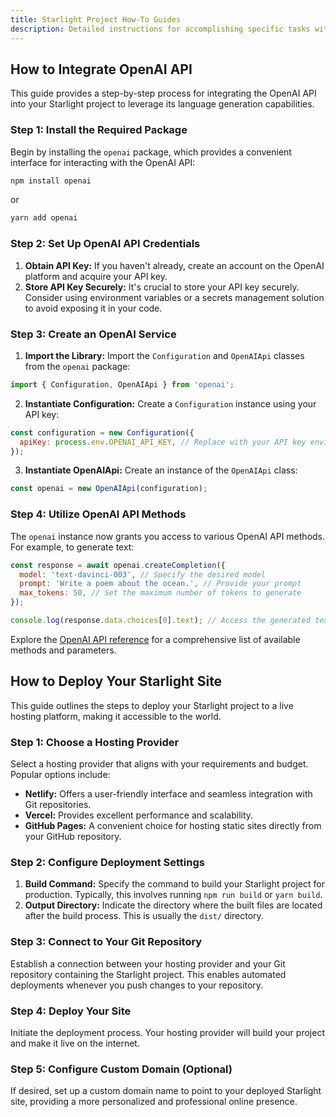 ```yaml
---
title: Starlight Project How-To Guides
description: Detailed instructions for accomplishing specific tasks within the Starlight project.
---
```


## How to Integrate OpenAI API

This guide provides a step-by-step process for integrating the OpenAI API into your Starlight project to leverage its language generation capabilities.

### Step 1: Install the Required Package

Begin by installing the `openai` package, which provides a convenient interface for interacting with the OpenAI API:

```bash
npm install openai
```

or

```bash
yarn add openai
```

### Step 2: Set Up OpenAI API Credentials

1.  **Obtain API Key:** If you haven't already, create an account on the OpenAI platform and acquire your API key.
2.  **Store API Key Securely:** It's crucial to store your API key securely. Consider using environment variables or a secrets management solution to avoid exposing it in your code. 

### Step 3: Create an OpenAI Service

1.  **Import the Library:** Import the `Configuration` and `OpenAIApi` classes from the `openai` package:

```javascript
import { Configuration, OpenAIApi } from 'openai';
```

2.  **Instantiate Configuration:** Create a `Configuration` instance using your API key:

```javascript
const configuration = new Configuration({
  apiKey: process.env.OPENAI_API_KEY, // Replace with your API key environment variable
});
```

3.  **Instantiate OpenAIApi:** Create an instance of the `OpenAIApi` class:

```javascript
const openai = new OpenAIApi(configuration);
```

### Step 4: Utilize OpenAI API Methods

The `openai` instance now grants you access to various OpenAI API methods. For example, to generate text:

```javascript
const response = await openai.createCompletion({
  model: 'text-davinci-003', // Specify the desired model
  prompt: 'Write a poem about the ocean.', // Provide your prompt
  max_tokens: 50, // Set the maximum number of tokens to generate
});

console.log(response.data.choices[0].text); // Access the generated text
```

Explore the [OpenAI API reference](https://beta.openai.com/docs/api-reference) for a comprehensive list of available methods and parameters.

## How to Deploy Your Starlight Site

This guide outlines the steps to deploy your Starlight project to a live hosting platform, making it accessible to the world. 

### Step 1: Choose a Hosting Provider

Select a hosting provider that aligns with your requirements and budget. Popular options include:

*   **Netlify:** Offers a user-friendly interface and seamless integration with Git repositories.
*   **Vercel:** Provides excellent performance and scalability.
*   **GitHub Pages:** A convenient choice for hosting static sites directly from your GitHub repository. 

### Step 2: Configure Deployment Settings

1.  **Build Command:** Specify the command to build your Starlight project for production. Typically, this involves running `npm run build` or `yarn build`.
2.  **Output Directory:** Indicate the directory where the built files are located after the build process. This is usually the `dist/` directory. 

### Step 3: Connect to Your Git Repository

Establish a connection between your hosting provider and your Git repository containing the Starlight project. This enables automated deployments whenever you push changes to your repository.

### Step 4: Deploy Your Site

Initiate the deployment process. Your hosting provider will build your project and make it live on the internet.

### Step 5: Configure Custom Domain (Optional)

If desired, set up a custom domain name to point to your deployed Starlight site, providing a more personalized and professional online presence. 

